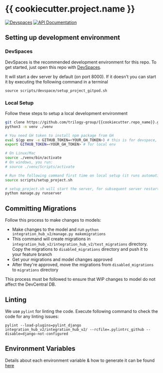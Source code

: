# {{ cookiecutter.project.name }}

[![Devspaces](https://img.shields.io/badge/devspaces-enabled-blue)](http://start.devspaces.com/)
[![API Documentation](https://img.shields.io/badge/apidoc-swagger-brightgreen)](https://trilogy-group.github.io/{{cookiecutter.repo_name}}/docs/)


## Setting up development environment

### DevSpaces
DevSpaces is the recommended development environment for this repo. To get started, just open this repo with [DevSpaces](https://trilogy.devspaces.com/). 

It will start a dev server by default (on port 8000). If it doesn't you can start it by executing the following command in a terminal

```
source scripts/devspace/setup_project_gitpod.sh
```


### Local Setup

Follow these steps to setup a local development environment

```bash
git clone https://github.com/trilogy-group/{{cookiecutter.repo_name}}.git
python3 -m venv ./venv

# You need GH token to install npm package from GH
eval $(gp env -e GITHUB_TOKEN=<YOUR_GH_TOKEN>) # this is for devspace, you can also configure it here https://trilogy.devspaces.com/variables
export GITHUB_TOKEN=<YOUR_GH_TOKEN> # for local env

# On Linux/Mac
source ./venv/bin/activate
# On windows, you run:
# source ./venv/Scripts/activate

# Run the following command first time on local setup (it runs automatically on devspace startup)
source scripts/setup_project.sh

# setup_project.sh will start the server, for subsequent server restart
python manage.py runserver
```

## Committing Migrations

Follow this process to make changes to models:
- Make changes to the model and run `python integration_hub_v2/manage.py makemigrations`
- This command will create migrations in `integration_hub_v2/integration_hub_v2/test_migrations` directory. Copy the migrations to `disabled_migrations` directory and push it to your feature branch
- Get your migrations and model changes approved
- After they're approved, move the migrations from `disabled_migrations` to `migrations` directory

This process must be followed to ensure that WIP changes to model do not affect the DevCentral DB.

## Linting
We use `pylint` for linting the code. Execute following command to check the code for any linting issues:

```
pylint --load-plugins=pylint_django integration_hub_v2/integration_hub_v2/ --rcfile=.pylintrc_github --disable=django-not-configured
```



## Environment Variables

Details about each environment variable & how to generate it can be found [here](https://github.com/trilogy-group/cn-integration-hub-v2/blob/master/integration_hub_v2/.env.example)


